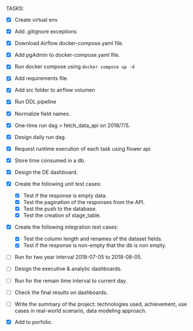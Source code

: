 TASKS:

- [x] Create virtual env
- [x] Add .gitignore exceptions 
- [x] Download Airflow docker-compose.yaml file.
- [x] Add pgAdmin to docker-compose.yaml file.
- [x] Run docker compose using ```docker compose up -d```
- [x] Add requirements file.
- [x] Add src folder to airflow volumen
- [x] Run DDL pipeline
- [x] Normalize field names.
- [x] One-time run dag > fetch_data_api on 2018/7/5.
- [x] Design daily run dag.
- [x] Request runtime execution of each task using flower api
- [x] Store time consumed in a db. 
- [x] Design the DE dashboard.
- [x] Create the following unit test cases:
    - [x] Test if the response is empty data.
    - [x] Test the pagination of the responses from the API.
    - [x] Test the push to the database.
    - [x] Test the creation of stage_table.
- [x] Create the following integration test cases:
    - [x] Test the column length and renames of the dataset fields.
    - [x] Test if the response is non-empty that the db is non empty.
- [ ] Run for two year interval 2018-07-05 to 2018-08-05.
- [ ] Design the executive & analytic dashboards.
- [ ] Run for the remain time interval to current day.
- [ ] Check the final results on dashboards.
- [ ] Write the summary of the project: technologies used, achievement, use cases in real-world scenario, data modeling approach.
- [x] Add to porfolio.


